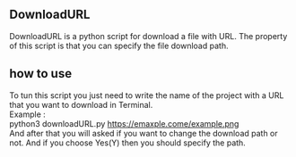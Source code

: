 ## DownloadURL
DownloadURL is a python script for download a file with URL. The property of this script is that you can specify the file download path.
## how to use
To tun this script you just need to write the name of the project with a URL that you want to download in Terminal.  
Example :   
python3 downloadURL.py https://emaxple.come/example.png  
And after that you will asked if you want to change the download path or not. And if you choose Yes(Y) then you should specify the path.  
